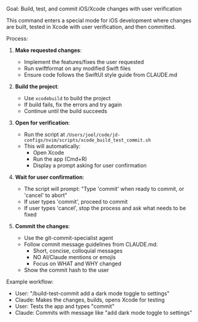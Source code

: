 Goal: Build, test, and commit iOS/Xcode changes with user verification

This command enters a special mode for iOS development where changes are built, tested in Xcode with user verification, and then committed.

Process:
1. **Make requested changes**:
   - Implement the features/fixes the user requested
   - Run swiftformat on any modified Swift files
   - Ensure code follows the SwiftUI style guide from CLAUDE.md

2. **Build the project**:
   - Use `xcodebuild` to build the project
   - If build fails, fix the errors and try again
   - Continue until the build succeeds

3. **Open for verification**:
   - Run the script at `/Users/joel/code/jd-configs/nvim/scripts/xcode_build_test_commit.sh`
   - This will automatically:
     - Open Xcode
     - Run the app (Cmd+R)
     - Display a prompt asking for user confirmation

4. **Wait for user confirmation**:
   - The script will prompt: "Type 'commit' when ready to commit, or 'cancel' to abort"
   - If user types 'commit', proceed to commit
   - If user types 'cancel', stop the process and ask what needs to be fixed

5. **Commit the changes**:
   - Use the git-commit-specialist agent
   - Follow commit message guidelines from CLAUDE.md:
     - Short, concise, colloquial messages
     - NO AI/Claude mentions or emojis
     - Focus on WHAT and WHY changed
   - Show the commit hash to the user

Example workflow:
- User: "/build-test-commit add a dark mode toggle to settings"
- Claude: Makes the changes, builds, opens Xcode for testing
- User: Tests the app and types "commit"
- Claude: Commits with message like "add dark mode toggle to settings"